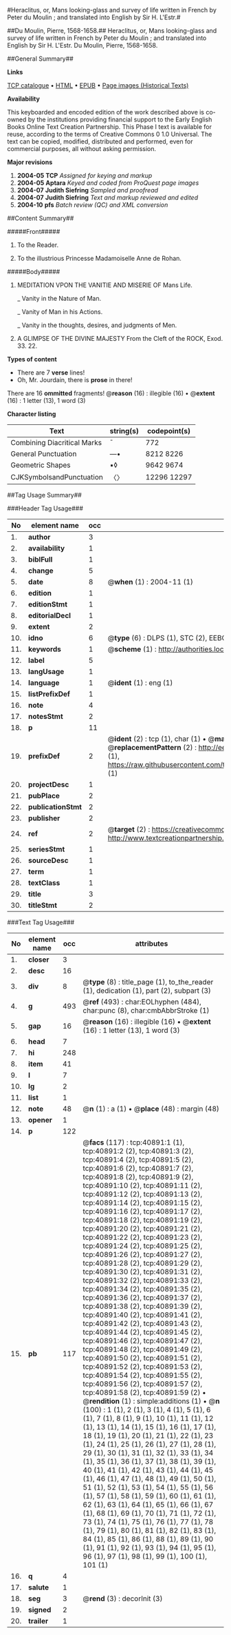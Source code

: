#Heraclitus, or, Mans looking-glass and survey of life written in French by Peter du Moulin ; and translated into English by Sir H. L'Estr.#

##Du Moulin, Pierre, 1568-1658.##
Heraclitus, or, Mans looking-glass and survey of life written in French by Peter du Moulin ; and translated into English by Sir H. L'Estr.
Du Moulin, Pierre, 1568-1658.

##General Summary##

**Links**

[TCP catalogue](http://www.ota.ox.ac.uk/tcp/)  • 
[HTML](http://tei.it.ox.ac.uk/tcp/Texts-HTML/free/A36/A36870.html)  • 
[EPUB](http://tei.it.ox.ac.uk/tcp/Texts-EPUB/free/A36/A36870.epub) • 
[Page images (Historical Texts)](https://data.historicaltexts.jisc.ac.uk/view?pubId=eebo-08119116e&pageId=eebo-08119116e-40891-1)

**Availability**

This keyboarded and encoded edition of the
	       work described above is co-owned by the institutions
	       providing financial support to the Early English Books
	       Online Text Creation Partnership. This Phase I text is
	       available for reuse, according to the terms of Creative
	       Commons 0 1.0 Universal. The text can be copied,
	       modified, distributed and performed, even for
	       commercial purposes, all without asking permission.

**Major revisions**

1. __2004-05__ __TCP__ *Assigned for keying and markup*
1. __2004-05__ __Aptara__ *Keyed and coded from ProQuest page images*
1. __2004-07__ __Judith Siefring__ *Sampled and proofread*
1. __2004-07__ __Judith Siefring__ *Text and markup reviewed and edited*
1. __2004-10__ __pfs__ *Batch review (QC) and XML conversion*

##Content Summary##

#####Front#####

1. To the Reader.

1. To the illustrious
Princesse Madamoiselle
Anne de Rohan.

#####Body#####

1. MEDITATION
VPON THE
VANITIE
AND
MISERIE
OF
Mans Life.

    _ Vanity in the Nature of
Man.

    _ Vanity of Man in his
Actions.

    _ Vanity in the thoughts, desires,
and judgments of
Men.

1. A
GLIMPSE
OF THE
DIVINE MAJESTY
From the Cleft of the
ROCK,
Exod. 33. 22.

**Types of content**

  * There are 7 **verse** lines!
  * Oh, Mr. Jourdain, there is **prose** in there!

There are 16 **ommitted** fragments! 
 @__reason__ (16) : illegible (16)  •  @__extent__ (16) : 1 letter (13), 1 word (3)

**Character listing**


|Text|string(s)|codepoint(s)|
|---|---|---|
|Combining             Diacritical Marks|̄|772|
|General Punctuation|—•|8212 8226|
|Geometric Shapes|▪◊|9642 9674|
|CJKSymbolsandPunctuation|〈〉|12296 12297|

##Tag Usage Summary##

###Header Tag Usage###

|No|element name|occ|attributes|
|---|---|---|---|
|1.|__author__|3||
|2.|__availability__|1||
|3.|__biblFull__|1||
|4.|__change__|5||
|5.|__date__|8| @__when__ (1) : 2004-11 (1)|
|6.|__edition__|1||
|7.|__editionStmt__|1||
|8.|__editorialDecl__|1||
|9.|__extent__|2||
|10.|__idno__|6| @__type__ (6) : DLPS (1), STC (2), EEBO-CITATION (1), OCLC (1), VID (1)|
|11.|__keywords__|1| @__scheme__ (1) : http://authorities.loc.gov/ (1)|
|12.|__label__|5||
|13.|__langUsage__|1||
|14.|__language__|1| @__ident__ (1) : eng (1)|
|15.|__listPrefixDef__|1||
|16.|__note__|4||
|17.|__notesStmt__|2||
|18.|__p__|11||
|19.|__prefixDef__|2| @__ident__ (2) : tcp (1), char (1)  •  @__matchPattern__ (2) : ([0-9\-]+):([0-9IVX]+) (1), (.+) (1)  •  @__replacementPattern__ (2) : http://eebo.chadwyck.com/downloadtiff?vid=$1&page=$2 (1), https://raw.githubusercontent.com/textcreationpartnership/Texts/master/tcpchars.xml#$1 (1)|
|20.|__projectDesc__|1||
|21.|__pubPlace__|2||
|22.|__publicationStmt__|2||
|23.|__publisher__|2||
|24.|__ref__|2| @__target__ (2) : https://creativecommons.org/publicdomain/zero/1.0/ (1), http://www.textcreationpartnership.org/docs/. (1)|
|25.|__seriesStmt__|1||
|26.|__sourceDesc__|1||
|27.|__term__|1||
|28.|__textClass__|1||
|29.|__title__|3||
|30.|__titleStmt__|2||


###Text Tag Usage###

|No|element name|occ|attributes|
|---|---|---|---|
|1.|__closer__|3||
|2.|__desc__|16||
|3.|__div__|8| @__type__ (8) : title_page (1), to_the_reader (1), dedication (1), part (2), subpart (3)|
|4.|__g__|493| @__ref__ (493) : char:EOLhyphen (484), char:punc (8), char:cmbAbbrStroke (1)|
|5.|__gap__|16| @__reason__ (16) : illegible (16)  •  @__extent__ (16) : 1 letter (13), 1 word (3)|
|6.|__head__|7||
|7.|__hi__|248||
|8.|__item__|41||
|9.|__l__|7||
|10.|__lg__|2||
|11.|__list__|1||
|12.|__note__|48| @__n__ (1) : a (1)  •  @__place__ (48) : margin (48)|
|13.|__opener__|1||
|14.|__p__|122||
|15.|__pb__|117| @__facs__ (117) : tcp:40891:1 (1), tcp:40891:2 (2), tcp:40891:3 (2), tcp:40891:4 (2), tcp:40891:5 (2), tcp:40891:6 (2), tcp:40891:7 (2), tcp:40891:8 (2), tcp:40891:9 (2), tcp:40891:10 (2), tcp:40891:11 (2), tcp:40891:12 (2), tcp:40891:13 (2), tcp:40891:14 (2), tcp:40891:15 (2), tcp:40891:16 (2), tcp:40891:17 (2), tcp:40891:18 (2), tcp:40891:19 (2), tcp:40891:20 (2), tcp:40891:21 (2), tcp:40891:22 (2), tcp:40891:23 (2), tcp:40891:24 (2), tcp:40891:25 (2), tcp:40891:26 (2), tcp:40891:27 (2), tcp:40891:28 (2), tcp:40891:29 (2), tcp:40891:30 (2), tcp:40891:31 (2), tcp:40891:32 (2), tcp:40891:33 (2), tcp:40891:34 (2), tcp:40891:35 (2), tcp:40891:36 (2), tcp:40891:37 (2), tcp:40891:38 (2), tcp:40891:39 (2), tcp:40891:40 (2), tcp:40891:41 (2), tcp:40891:42 (2), tcp:40891:43 (2), tcp:40891:44 (2), tcp:40891:45 (2), tcp:40891:46 (2), tcp:40891:47 (2), tcp:40891:48 (2), tcp:40891:49 (2), tcp:40891:50 (2), tcp:40891:51 (2), tcp:40891:52 (2), tcp:40891:53 (2), tcp:40891:54 (2), tcp:40891:55 (2), tcp:40891:56 (2), tcp:40891:57 (2), tcp:40891:58 (2), tcp:40891:59 (2)  •  @__rendition__ (1) : simple:additions (1)  •  @__n__ (100) : 1 (1), 2 (1), 3 (1), 4 (1), 5 (1), 6 (1), 7 (1), 8 (1), 9 (1), 10 (1), 11 (1), 12 (1), 13 (1), 14 (1), 15 (1), 16 (1), 17 (1), 18 (1), 19 (1), 20 (1), 21 (1), 22 (1), 23 (1), 24 (1), 25 (1), 26 (1), 27 (1), 28 (1), 29 (1), 30 (1), 31 (1), 32 (1), 33 (1), 34 (1), 35 (1), 36 (1), 37 (1), 38 (1), 39 (1), 40 (1), 41 (1), 42 (1), 43 (1), 44 (1), 45 (1), 46 (1), 47 (1), 48 (1), 49 (1), 50 (1), 51 (1), 52 (1), 53 (1), 54 (1), 55 (1), 56 (1), 57 (1), 58 (1), 59 (1), 60 (1), 61 (1), 62 (1), 63 (1), 64 (1), 65 (1), 66 (1), 67 (1), 68 (1), 69 (1), 70 (1), 71 (1), 72 (1), 73 (1), 74 (1), 75 (1), 76 (1), 77 (1), 78 (1), 79 (1), 80 (1), 81 (1), 82 (1), 83 (1), 84 (1), 85 (1), 86 (1), 88 (1), 89 (1), 90 (1), 91 (1), 92 (1), 93 (1), 94 (1), 95 (1), 96 (1), 97 (1), 98 (1), 99 (1), 100 (1), 101 (1)|
|16.|__q__|4||
|17.|__salute__|1||
|18.|__seg__|3| @__rend__ (3) : decorInit (3)|
|19.|__signed__|2||
|20.|__trailer__|1||
